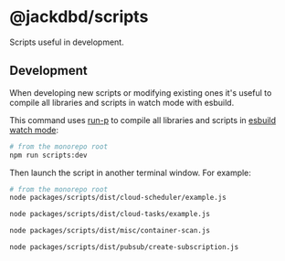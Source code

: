 # @jackdbd/scripts

Scripts useful in development.

## Development

When developing new scripts or modifying existing ones it's useful to compile all libraries and scripts in watch mode with esbuild.

This command uses [run-p](https://github.com/mysticatea/npm-run-all/blob/master/docs/run-p.md) to compile all libraries and scripts in [esbuild watch mode](https://esbuild.github.io/api/#watch):

```sh
# from the monorepo root
npm run scripts:dev
```

Then launch the script in another terminal window. For example:

```sh
# from the monorepo root
node packages/scripts/dist/cloud-scheduler/example.js

node packages/scripts/dist/cloud-tasks/example.js

node packages/scripts/dist/misc/container-scan.js

node packages/scripts/dist/pubsub/create-subscription.js
```
